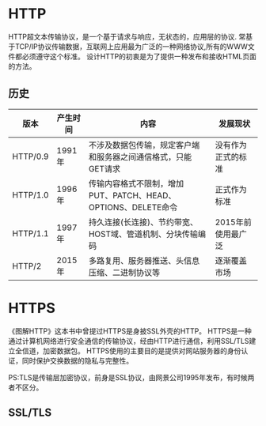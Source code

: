 # HTTP
HTTP超文本传输协议，是一个基于请求与响应，无状态的，应用层的协议.
常基于TCP/IP协议传输数据，互联网上应用最为广泛的一种网络协议,所有的WWW文件都必须遵守这个标准。
设计HTTP的初衷是为了提供一种发布和接收HTML页面的方法。

## 历史
| 版本	      | 产生时间		 | 内容                                            | 发展现状        |
|----------|--------|-----------------------------------------------|-------------|
| HTTP/0.9 | 1991年  | 不涉及数据包传输，规定客户端和服务器之间通信格式，只能GET请求	             | 没有作为正式的标准   |
| HTTP/1.0 | 1996年  | 传输内容格式不限制，增加PUT、PATCH、HEAD、 OPTIONS、DELETE命令	 | 正式作为标准      |
| HTTP/1.1 | 1997年  | 持久连接(长连接)、节约带宽、HOST域、管道机制、分块传输编码	             | 2015年前使用最广泛 |
| HTTP/2   | 2015年  | 多路复用、服务器推送、头信息压缩、二进制协议等	                      | 逐渐覆盖市场      |

# HTTPS
《图解HTTP》这本书中曾提过HTTPS是身披SSL外壳的HTTP。
HTTPS是一种通过计算机网络进行安全通信的传输协议，经由HTTP进行通信，利用SSL/TLS建立全信道，加密数据包。
HTTPS使用的主要目的是提供对网站服务器的身份认证，同时保护交换数据的隐私与完整性。

PS:TLS是传输层加密协议，前身是SSL协议，由网景公司1995年发布，有时候两者不区分。

## SSL/TLS 


		
		
		
		
